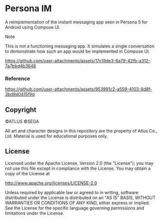 # Persona IM

A reimplementation of the instant messaging app seen in Persona 5 for Android using Compose UI.

> [!NOTE]  
> This is _not_ a functioning messaging app. It simulates a single conversation to demonstrate how such an app would be implemented in Compose UI.

https://github.com/user-attachments/assets/17c19de3-6a79-42fb-a312-7a7bbd4b3648

### Reference

https://github.com/user-attachments/assets/953991c2-a559-4103-8d8f-3bd9d0415f9d

## Copyright

©ATLUS ©SEGA

All art and character designs in this repository are the property of Atlus Co., Ltd. Material is used for educational purposes only.

## License

Licensed under the Apache License, Version 2.0 (the "License");
you may not use this file except in compliance with the License.
You may obtain a copy of the License at

http://www.apache.org/licenses/LICENSE-2.0

Unless required by applicable law or agreed to in writing, software
distributed under the License is distributed on an "AS IS" BASIS,
WITHOUT WARRANTIES OR CONDITIONS OF ANY KIND, either express or implied.
See the License for the specific language governing permissions and
limitations under the License.